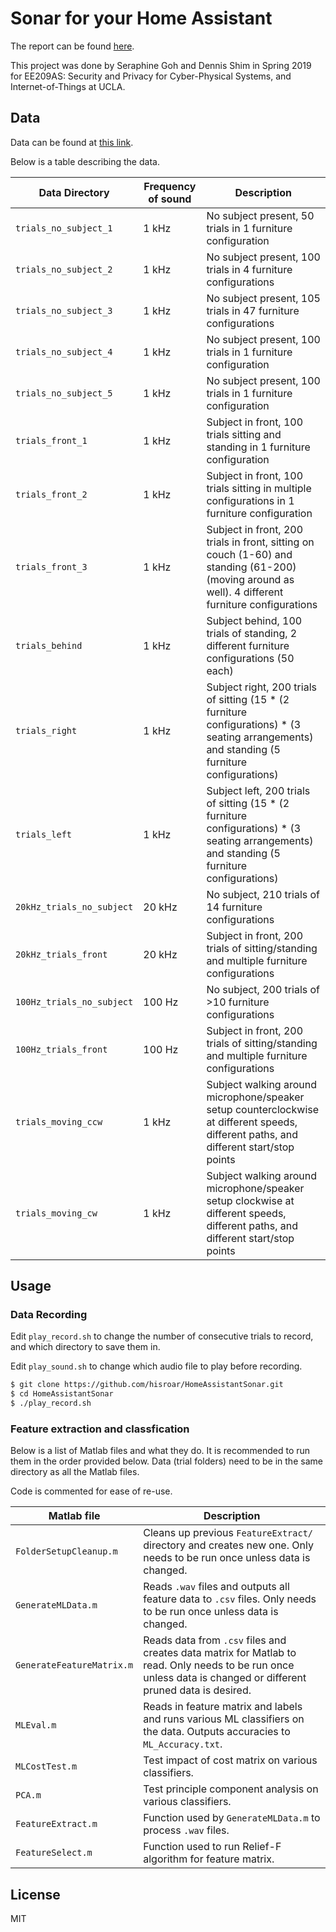 # Sonar for your Home Assistant

The report can be found [here][DocLink].

This project was done by Seraphine Goh and Dennis Shim in Spring 2019 for EE209AS: Security and Privacy for Cyber-Physical Systems, and Internet-of-Things at UCLA. 

## Data

Data can be found at [this link][DataLink].

Below is a table describing the data.

| Data Directory  | Frequency of sound | Description |
| ---------------- | ----------- | - |
| `trials_no_subject_1` | 1 kHz | No subject present, 50 trials in 1 furniture configuration |
| `trials_no_subject_2` | 1 kHz | No subject present, 100 trials in 4 furniture configurations |
| `trials_no_subject_3` | 1 kHz | No subject present, 105 trials in 47 furniture configurations |
| `trials_no_subject_4` | 1 kHz | No subject present, 100 trials in 1 furniture configuration |
| `trials_no_subject_5` | 1 kHz | No subject present, 100 trials in 1 furniture configuration |
| `trials_front_1` | 1 kHz | Subject in front, 100 trials sitting and standing in 1 furniture configuration |
| `trials_front_2` | 1 kHz | Subject in front, 100 trials sitting in multiple configurations in 1 furniture configuration |
| `trials_front_3` | 1 kHz | Subject in front, 200 trials in front, sitting on couch (1-60) and standing (61-200) (moving around as well). 4 different furniture configurations |
| `trials_behind` | 1 kHz | Subject behind, 100 trials of standing, 2 different furniture configurations (50 each) |
| `trials_right` | 1 kHz | Subject right, 200 trials of sitting (15 * (2 furniture configurations) * (3 seating arrangements) and standing (5 furniture configurations) |
| `trials_left` | 1 kHz | Subject left, 200 trials of sitting (15 * (2 furniture configurations) * (3 seating arrangements) and standing (5 furniture configurations) |
| `20kHz_trials_no_subject` | 20 kHz | No subject, 210 trials of 14 furniture configurations |
| `20kHz_trials_front` | 20 kHz | Subject in front, 200 trials of sitting/standing and multiple furniture configurations |
| `100Hz_trials_no_subject` | 100 Hz | No subject, 200 trials of >10 furniture configurations |
| `100Hz_trials_front` | 100 Hz | Subject in front, 200 trials of sitting/standing and multiple furniture configurations |
| `trials_moving_ccw` | 1 kHz | Subject walking around microphone/speaker setup counterclockwise at different speeds, different paths, and different start/stop points |
| `trials_moving_cw` | 1 kHz | Subject walking around microphone/speaker setup clockwise at different speeds, different paths, and different start/stop points |

## Usage

### Data Recording

Edit `play_record.sh` to change the number of consecutive trials to record, and which directory to save them in.

Edit `play_sound.sh` to change which audio file to play before recording.

```bash
$ git clone https://github.com/hisroar/HomeAssistantSonar.git
$ cd HomeAssistantSonar
$ ./play_record.sh
```

### Feature extraction and classfication

Below is a list of Matlab files and what they do. It is recommended to run them in the order provided below. Data (trial folders) need to be in the same directory as all the Matlab files.

Code is commented for ease of re-use.

| Matlab file      | Description |
| ---------------- | ----------- |
| `FolderSetupCleanup.m`	| Cleans up previous `FeatureExtract/` directory and creates new one. Only needs to be run once unless data is changed. |
| `GenerateMLData.m`	| Reads `.wav` files and outputs all feature data to `.csv` files. Only needs to be run once unless data is changed. |
| `GenerateFeatureMatrix.m` | Reads data from `.csv` files and creates data matrix for Matlab to read. Only needs to be run once unless data is changed or different pruned data is desired. |
| `MLEval.m`	| Reads in feature matrix and labels and runs various ML classifiers on the data. Outputs accuracies to `ML_Accuracy.txt`. |
| `MLCostTest.m` | Test impact of cost matrix on various classifiers. |
| `PCA.m` | Test principle component analysis on various classifiers. |
| `FeatureExtract.m` | Function used by `GenerateMLData.m` to process `.wav` files. |
| `FeatureSelect.m` | Function used to run Relief-F algorithm for feature matrix. |

License
----

MIT

[//]: # (These are reference links used in the body of this note and get stripped out when the markdown processor does its job. There is no need to format nicely because it shouldn't be seen. Thanks SO - http://stackoverflow.com/questions/4823468/store-comments-in-markdown-syntax)

   [DocLink]: <https://docs.google.com/document/d/1ql-SRxD6op0Ms6GhebDBstio8vFzg7y52C76V5Cwb6s/edit?usp=sharing>
   [DataLink]: <https://drive.google.com/open?id=13PZlo9e6vIQKrinCk0Tvx3Ue88nbVBSW>